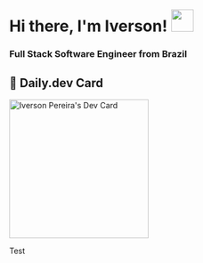 # Hi there, I'm Iverson! <img width="40px" src="https://media.giphy.com/media/6qFTJz4fDRkdy/giphy.gif" />
### Full Stack Software Engineer from Brazil

## 📖 Daily.dev Card
<a href="https://app.daily.dev/ilp"><img src="https://api.daily.dev/devcards/4c9ad77bb4db4505b5a00357de380b6e.png?r=0bb" width="250" alt="Iverson Pereira's Dev Card"/></a>

Test
